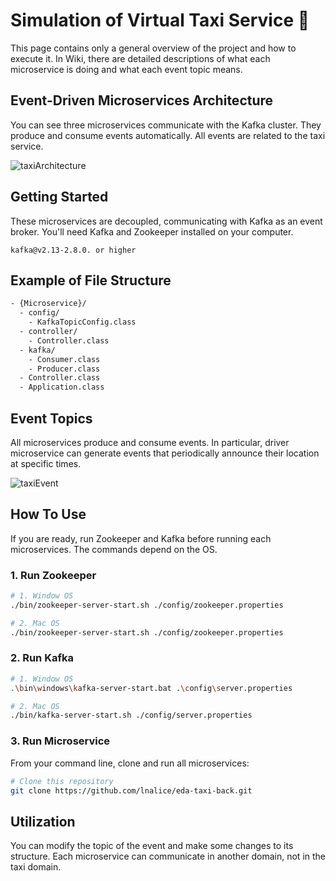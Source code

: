 # Simulation of Virtual Taxi Service 🚕

This page contains only a general overview of the project and how to execute it. In Wiki, there are detailed descriptions of what each microservice is doing and what each event topic means.

## Event-Driven Microservices Architecture

You can see three microservices communicate with the Kafka cluster. They produce and consume events automatically.
All events are related to the taxi service.

![taxiArchitecture](https://nayoung-lee.s3.ap-northeast-2.amazonaws.com/taxi/%ED%83%9D%EC%8B%9C%EC%95%84%ED%82%A4%ED%85%8D%EC%B2%98_%EA%B0%80%EB%A1%9C3_%EC%B5%9C%EC%B5%9C%EC%B5%9C%EC%A2%85.png)


## Getting Started
These microservices are decoupled, communicating with Kafka as an event broker. You'll need Kafka and Zookeeper installed on your computer.
```
kafka@v2.13-2.8.0. or higher
```

## Example of File Structure
```bash
- {Microservice}/ 
  - config/
    - KafkaTopicConfig.class
  - controller/
    - Controller.class
  - kafka/
    - Consumer.class
    - Producer.class
  - Controller.class
  - Application.class
```

## Event Topics
All microservices produce and consume events. In particular, driver microservice can generate events that periodically announce their location at specific times.

![taxiEvent](https://nayoung-lee.s3.ap-northeast-2.amazonaws.com/taxi/%ED%83%9D%EC%8B%9C.png)
 
## How To Use
If you are ready, run Zookeeper and Kafka before running each microservices. The commands depend on the OS.

### 1. Run Zookeeper
```bash
# 1. Window OS
./bin/zookeeper-server-start.sh ./config/zookeeper.properties

# 2. Mac OS
./bin/zookeeper-server-start.sh ./config/zookeeper.properties
```

### 2. Run Kafka
```bash
# 1. Window OS
.\bin\windows\kafka-server-start.bat .\config\server.properties

# 2. Mac OS
./bin/kafka-server-start.sh ./config/server.properties
```

### 3. Run Microservice
From your command line, clone and run all microservices:
```bash
# Clone this repository
git clone https://github.com/lnalice/eda-taxi-back.git
```

## Utilization
You can modify the topic of the event and make some changes to its structure. Each microservice can communicate in another domain, not in the taxi domain.

